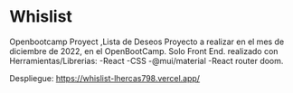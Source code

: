 # Whislist
Openbootcamp Proyect ,Lista de Deseos
Proyecto a realizar en el mes de diciembre de 2022, en el OpenBootCamp.
Solo Front End.
realizado con Herramientas/Librerias:
-React 
-CSS
-@mui/material
-React router doom.

Despliegue:
https://whislist-lhercas798.vercel.app/
